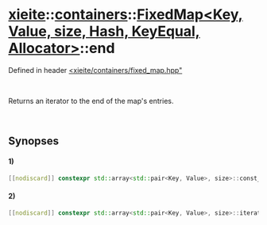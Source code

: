 # [xieite](../../../../../../xieite.md)\:\:[containers](../../../../../../containers.md)\:\:[FixedMap<Key, Value, size, Hash, KeyEqual, Allocator>](../../../../fixed_map.md)\:\:end
Defined in header [<xieite/containers/fixed_map.hpp"](../../../../../../../include/xieite/containers/fixed_map.hpp)

&nbsp;

Returns an iterator to the end of the map's entries.

&nbsp;

## Synopses
#### 1)
```cpp
[[nodiscard]] constexpr std::array<std::pair<Key, Value>, size>::const_iterator end() const noexcept;
```
#### 2)
```cpp
[[nodiscard]] constexpr std::array<std::pair<Key, Value>, size>::iterator end() noexcept;
```
